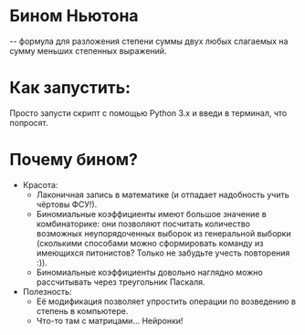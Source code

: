 # Бином Ньютона
-- формула для разложения степени суммы двух любых слагаемых на сумму меньших степенных выражений.

# Как запустить:
Просто запусти скрипт с помощью Python 3.x и введи в терминал, что попросят.

# Почему бином?
* Красота:
    + Лаконичная запись в математике (и отпадает надобность учить чёртовы ФСУ!).
    + Биномиальные коэффициенты имеют большое значение в комбинаторике: они позволяют
    посчитать количество возможных неупорядоченных выборок из генеральной выборки
    (сколькими способами можно сформировать команду из имеющихся питонистов? Только не забудьте учесть повторения :)).
    + Биномиальные коэффициенты довольно наглядно можно рассчитывать через треугольник Паскаля.
* Полезность:
    + Её модификация позволяет упростить операции по возведению в степень в компьютере.
    + Что-то там с матрицами... Нейронки!